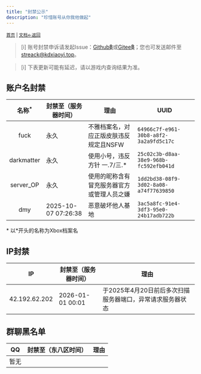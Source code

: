 ```yaml
---
title: "封禁公示"
description: "珍惜账号从你我他做起"
---
```

<small id="old_menu"><a href="/Streack/">首页</a> | <a href="/Streack/doc/">文档</a></small><small><a href="../../">←返回</a></small><br>

> [i] 账号封禁申诉请发起Issue：[Github฿](https://github.com/kdxhub/Streack/issues/new)或[Gitee฿](https://gitee.com/kdxiaoyi/Streack/issues/new)；您也可发送邮件至[streack@kdxiaoyi.top](mailto:streack@kdxiaoyi.top?subject=%E6%A0%88%E6%B5%81Streack%E5%B0%81%E7%A6%81%E7%94%B3%E8%AF%89)。

> [i] 下表更新可能有延迟，请以游戏内查询结果为准。

## 账户名封禁

| 名称<sup>*</sup> | 封禁至（服务器时间） | 理由 | UUID |
|:-:|-|-|-|
| fuck | 永久 | 不雅档案名，对应正版皮肤违反规定且NSFW | `64966c7f-e961-30b8-a8f2-3a2a9fd5c17c` |
| darkmatter | 永久 | 使用小号，违反方针 一.7/三.* | `25c02c3b-d8aa-38e9-968b-fc592efb041d` |
| server_OP | 永久 | 使用的昵称含有冒充服务器官方或管理人员之嫌 | `1dd2bd38-08f9-3d02-8a08-a74f77639850` |
| dmy | 2025-10-07 07:26:38 | 恶意破坏他人基地 | `3ac5a8fc-91e4-3df3-95e0-24b17adb722b` |

\* 以*开头的名称为Xbox档案名<br>

## IP封禁

| IP | 封禁至（服务器时间） | 理由 |
|:-:|-|-|
| 42.192.62.202 | 2026-01-01 00:01 | 于2025年4月20日前后多次扫描服务器端口，异常请求服务器状态 |

## 群聊黑名单

| QQ | 封禁至（东八区时间） | 理由 |
|:-:|-|-|
| 暂无 |  |  |  |

<script src="https://rs.kdxiaoyi.top/res/scripts/js/sober@1.0.6.min.js"></script><script src="https://mc.kdxiaoyi.top/Streack/_page/js/pmd.js"></script><script src="https://rs.kdxiaoyi.top/res/scripts/js/pmd-reRender.min.js"></script>